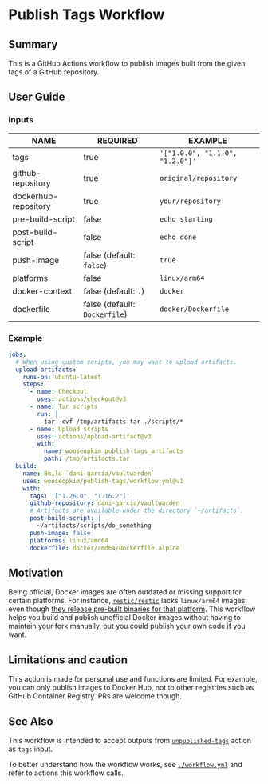 # Publish Tags Workflow

## Summary

This is a GitHub Actions workflow to publish images built from the given tags of a GitHub repository.

## User Guide

### Inputs

|NAME|REQUIRED|EXAMPLE|
|-|-|-|
|tags|true|`'["1.0.0", "1.1.0", "1.2.0"]'`|
|github-repository|true|`original/repository`|
|dockerhub-repository|true|`your/repository`|
|pre-build-script|false|`echo starting`|
|post-build-script|false|`echo done`|
|push-image|false (default: `false`)|`true`|
|platforms|false|`linux/arm64`|
|docker-context|false (default: `.`)|`docker`|
|dockerfile|false (default: `Dockerfile`)|`docker/Dockerfile`|

### Example

```yaml
jobs:
  # When using custom scripts, you may want to upload artifacts.
  upload-artifacts:
    runs-on: ubuntu-latest
    steps:
      - name: Checkout
        uses: actions/checkout@v3
      - name: Tar scripts
        run: |
          tar -cvf /tmp/artifacts.tar ./scripts/*
      - name: Upload scripts
        uses: actions/upload-artifact@v3
        with:
          name: wooseopkim_publish-tags_artifacts
          path: /tmp/artifacts.tar
  build:
    name: Build `dani-garcia/vaultwarden`
    uses: wooseopkim/publish-tags/workflow.yml@v1
    with:
      tags: '["1.26.0", "1.16.2"]'
      github-repository: dani-garcia/vaultwarden
      # Artifacts are available under the directory `~/artifacts`.
      post-build-script: |
        ~/artifacts/scripts/do_something
      push-image: false
      platforms: linux/amd64
      dockerfile: docker/amd64/Dockerfile.alpine
```

## Motivation

Being official, Docker images are often outdated or missing support for certain platforms. For instance, [`restic/restic`](https://hub.docker.com/r/restic/restic) lacks `linux/arm64` images even though [they release pre-built binaries for that platform](https://github.com/restic/restic/releases). This workflow helps you build and publish unofficial Docker images without having to maintain your fork manually, but you could publish your own code if you want.

## Limitations and caution

This action is made for personal use and functions are limited. For example, you can only publish images to Docker Hub, not to other registries such as GitHub Container Registry. PRs are welcome though.

## See Also

This workflow is intended to accept outputs from [`unpublished-tags`](https://github.com/marketplace/actions/unpublished-tags) action as `tags` input.

To better understand how the workflow works, see [`./workflow.yml`](./workflow.yml) and refer to actions this workflow calls.
